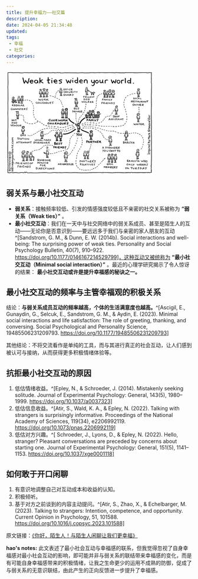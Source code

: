 ```yaml
---
title: 提升幸福力——社交篇
description:
date: 2024-04-05 21:34:48
updated:
tags:
 - 幸福
 - 社交
categories:
---
```

<img src="/images/提升幸福力社交篇/xingfuli.jpeg" width="400">


##  弱关系与最小社交互动 
  * **弱关系**：接触频率较低、引发的情感强度较低且不亲密的社交关系被称为 **“弱关系（Weak ties）”** 。
  * **最小社交互动**：我们在一天中与社交网络中的弱关系成员、甚至是陌生人的互动——无论你是否意识到——要远远多于我们与亲密的家人朋友的互动^[Sandstrom, G. M., & Dunn, E. W. (2014b). Social interactions and well-being: The surprising power of weak ties. Personality and Social Psychology Bulletin, 40(7), 910–922. https://doi.org/10.1177/0146167214529799]，这种互动又被统称为 **“最小社交互动（Minimal social interaction）”** 。最近的心理学研究揭示了令人惊讶的结果： **最小社交互动或许是提升幸福感的秘诀之一。**


## 最小社交互动的频率与主管幸福观的积极关系
结论：**与弱关系成员互动的频率越高，个体的生活满意度也越高。**^[Ascigil, E., Gunaydin, G., Selcuk, E., Sandstrom, G. M., & Aydin, E. (2023). Minimal social interactions and life satisfaction: The role of greeting, thanking, and conversing. Social Psychological and Personality Science, 19485506231209793. https://doi.org/10.1177/19485506231209793]

其他结论：不将交流看作是单纯的工具，而与其进行真正的社会互动，让人们感到被认可与接纳，从而获得更多积极情绪体验等。


## 抗拒最小社交互动的原因
  1. 低估情绪收益。^[Epley, N., & Schroeder, J. (2014). Mistakenly seeking solitude. Journal of Experimental Psychology: General, 143(5), 1980–1999. https://doi.org/10.1037/a0037323]
  2. 低估信息收益。^[Atir, S., Wald, K. A., & Epley, N. (2022). Talking with strangers is surprisingly informative. Proceedings of the National Academy of Sciences, 119(34), e2206992119. https://doi.org/10.1073/pnas.2206992119]
  3. 低估对方兴趣。^[ Schroeder, J., Lyons, D., & Epley, N. (2022). Hello, stranger? Pleasant conversations are preceded by concerns about starting one. Journal of Experimental Psychology: General, 151(5), 1141–1153. https://doi.org/10.1037/xge0001118]


## 如何敢于开口闲聊 
  1. 有意识地调整自己对互动成本和收益的认知。
  2. 积极倾听。
  3. 基于对方之前谈到的内容主动提问。^[Atir, S., Zhao, X., & Echelbarger, M. (2023). Talking to strangers: Intention, competence, and opportunity. Current Opinion in Psychology, 51, 101588. https://doi.org/10.1016/j.copsyc.2023.101588]


原文链接：[《你好，陌生人！与陌生人闲聊让我们更幸福》](https://www.xinli001.com/info/100494666)

**hao's notes:**
此文表述了最小社会互动与幸福感的联系，但我觉得忽视了自身幸福感对最小社会互动的影响，即可能并非与弱关系的联结带来幸福感的变化，而是有可能自身幸福感带来的积极情绪，让我之生命更少的运用不成熟的防御，促成了与弱关系的无意识联结，由此产生的正向反馈进一步提升了幸福感。